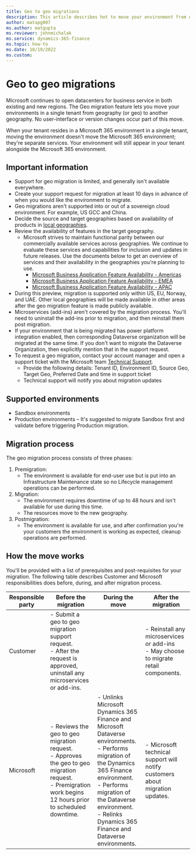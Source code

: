 ```yaml
---
title: Geo to geo migrations
description: This article describes hot to move your environment from one geography to another.
author: matapg007
ms.author: matgupta
ms.reviewer: johnmichalak
ms.service: dynamics-365-finance
ms.topic: how-to
ms.date: 10/19/2022
ms.custom:
---
```


# Geo to geo migrations

Microsoft continues to open datacenters for business service in both existing and new regions. The Geo migration feature lets you move your environments in a single tenant from geography (or geo) to another geography. No user-interface or version changes occur part of this move.

When your tenant resides in a Microsoft 365 environment in a single tenant, moving the environment doesn't move the Microsoft 365 environment; they're separate services. Your environment will still appear in your tenant alongside the Microsoft 365 environment.

## Important information

- Support for geo migration is limited, and generally isn't available everywhere.
- Create your support request for migration at least 10 days in advance of when you would like the environment to migrate.
- Geo migrations aren't supported into or out of a sovereign cloud environment. For example, US GCC and China.
- Decide the source and target geographies based on availability of products in [local geographies](deployment-options-geo.md).
- Review the availability of features in the target geography.
  - Microsoft strives to maintain functional parity between our commercially available services across geographies. We continue to evaluate these services and capabilities for inclusion and updates in future releases. Use the documents below to get an overview of services and their availability in the geographies you're planning to use.
    - [Microsoft Business Application Feature Availability - Americas](https://aka.ms/bapfunctionalparityamericas)
    - [Microsoft Business Application Feature Availability - EMEA](https://aka.ms/bapfunctionalparityemea)
    - [Microsoft Business Application Feature Availability - APAC](https://aka.ms/bapfunctionalparityapac)
- During this preview, migration is supported only within US, EU, Norway, and UAE. Other local geographies will be made available in other areas after the geo migration feature is made publicly available.
- Microservices (add-ins) aren't covered by the migration process. You'll need to uninstall the add-ins prior to migration, and then reinstall them post migration.
- If your environment that is being migrated has power platform integration enabled, then corresponding Dataverse organization will be migrated at the same time. If you don't want to migrate the Dataverse Organization, then explicitly mention that in the support request.
- To request a geo migration, contact your account manager and open a support ticket with the Microsoft team [Technical Support](../lifecycle-services/lcs-support.md).
  - Provide the following details: Tenant ID, Environment ID, Source Geo, Target Geo, Preferred Date and time in support ticket
  - Technical support will notify you about migration updates

## Supported environments

- Sandbox environments
- Production environments – It's suggested to migrate Sandbox first and validate before triggering Production migration.

## Migration process

The geo migration process consists of three phases:

1. Premigration:
   - The environment is available for end-user use but is put into an Infrastructure Maintenance state so no Lifecycle management operations can be performed.
1. Migration:
   - The environment requires downtime of up to 48 hours and isn't available for use during this time.
   - The resources move to the new geography.
1. Postmigration:
   - The environment is available for use, and after confirmation you're your customers the environment is working as expected, cleanup operations are performed.

## How the move works

You'll be provided with a list of prerequisites and post-requisites for your migration. The following table describes Customer and Microsoft responsibilities does before, during, and after migration process.

| Responsible party | Before the migration | During the move | After the migration |
| --- | --- | --- | --- |
| Customer | - Submit a geo to geo migration support request. <br> - After the request is approved, uninstall any microservices or add-ins. |   | - Reinstall any microservices or add-ins <br> - May choose to migrate retail components. |
| Microsoft | - Reviews the geo to geo migration request. <br> - Approves the geo to geo migration request. <br> - Premigration work begins 12 hours prior to scheduled downtime. | - Unlinks Microsoft Dynamics 365 Finance and Microsoft Dataverse environments. <br> - Performs migration of the Dynamics 365 Finance environment. <br> - Performs migration of the Dataverse environment. <br>- Relinks Dynamics 365 Finance and Dataverse environments.  | - Microsoft technical support will notify customers about migration updates.  |
